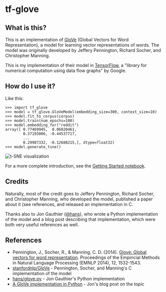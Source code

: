 # tf-glove

##  What is this?
This is an implementation of [GloVe](http://nlp.stanford.edu/projects/glove/) (Global Vectors for Word Representation), a model for learning vector representations of words. The model was originally developed by Jeffery Pennington, Richard Socher, and Christopher Manning.

This is my implementation of their model in [TensorFlow](http://www.tensorflow.org/), a "library for numerical computation using data flow graphs" by Google.

## How do I use it?

Like this:

```
>>> import tf_glove
>>> model = tf_glove.GloVeModel(embedding_size=300, context_size=10)
>>> model.fit_to_corpus(corpus)
>>> model.train(num_epochs=100)
>>> model.embedding_for("reddit")
array([ 0.77469945,  0.06020461,
        0.37193006, -0.44537717,
        ...
        0.29987332, -0.12688215,], dtype=float32)
>>> model.generate_tsne()
```
![t-SNE visualization](https://cloud.githubusercontent.com/assets/1183957/11329891/f1682f8e-9156-11e5-8462-33ba46bfb16c.png)

For a more complete introduction, see the [Getting Started notebook](https://github.com/GradySimon/tf-glove/blob/master/Getting%20Started.ipynb).

## Credits
Naturally, most of the credit goes to Jeffery Pennington, Richard Socher, and Christopher Manning, who developed the model, published a paper about it (see references, and released an implementation in C.

Thanks also to Jon Gauthier ([@hans](https://github.com/hans)), who wrote a Python implementation of the model and a blog post describing that implementation, which were both very useful references as well.

## References
- Pennington, J., Socher, R., & Manning, C. D. (2014). [Glove: Global vectors for word representation](http://nlp.stanford.edu/pubs/glove.pdf). Proceedings of the Empiricial Methods in Natural Language Processing (EMNLP 2014), 12, 1532-1543.
- [stanfordnlp/GloVe](https://github.com/stanfordnlp/GloVe) - Pennington, Socher, and Manning's C implementation of the model
- [hans/glove.py](https://github.com/hans/glove.py) - Jon Gauthier's Python implementation
- [A GloVe implementation in Python](http://www.foldl.me/2014/glove-python/) - Jon's blog post on the topic
